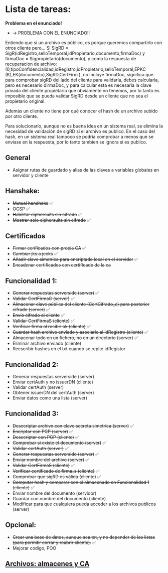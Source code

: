 # Lista de tareas:

__Problema en el enunciado!__
* -> PROBLEMA CON EL ENUNCIADO!!
							 
Entiendo que si un archivo es público, es porque queremos compartirlo con
otros cliente pero... 
Si SigRD = SigR(idRegistro,selloTemporal,idPropietario,documento,firmaDoc) 
y firmaDoc = Sigpropietario(documento), y como la respuesta de recuperacion 
de archivo: (0,tipoConfidencialidad,idRegistro,idPropietario,selloTemporal,EPKC
(K),EK(documento),SigRD,CertFirm ), no incluye firmaDoc, significa que para
comprobar sigRD del lado del cliente para validarla, debes calcularla, pero
es necesario dirmaDoc, y para calcular esta es necesaria la clave privada del
cliente propietario que obviamente no tenemos, por lo tanto es imposible que
se pueda validar SigRD desde un cliente que no sea el propietario original.
							  
Además un cliente no tiene por qué conocer el hash de un archivo subido por
otro cliente.
							  
Para solucionarlo, aunque no es buena idea en un sistema real, se elimina la
necesidad de validación de sigRD si el archivo es publico. En el caso del
hash, en un sistema real tampoco se podría comprobar a menos que se enviase
en la respuesta, por lo tanto tambien se ignora si es publico.

## General
* Asignar rutas de guardado y alias de las claves a variables globales en servidor y cliente

## Hanshake:
* ~~Mutual handhake~~  :white_check_mark:
* ~~OCSP~~ :white_check_mark:
* ~~Habilitar ciphersuits sin cifrado~~ :white_check_mark:
* ~~Mostrar solo ciphersuits sin cifrado~~ :white_check_mark:

## Certificados
* ~~Firmar cerificados con propia CA~~ :white_check_mark:
* ~~Cambiar jks a jceks~~  :white_check_mark:
* ~~Añadir clave simetrica para encriptado local en el servidor~~ :white_check_mark:
* ~~Encadenar certificados con certificado de la ca~~

## Funcionalidad 1:
* ~~Generar respuestas serverside (server)~~ :white_check_mark:
* ~~Validar CertFirmaC (server)~~ :white_check_mark:
* ~~Almacenar clave pública del cliente (CertCifrado_c) para posterior cifrado (server)~~ :white_check_mark:
* ~~Envío cifrado al cliente~~ :white_check_mark:
* ~~Validar CertFirmaS (cliente)~~ :white_check_mark:
* ~~Verificar firma al recibir ok (cliente)~~ :white_check_mark:
* ~~Guardar hash archivo enviado y asociarlo al idRegistro (cliente)~~ :white_check_mark:
* ~~Almacenar todo en un fichero, no en un directorio (server)~~ :white_check_mark:
* Eliminar archivo enviado (cliente)
* Reescribir hashes en el txt cuando se repite idRegistor

## Funcionalidad 2:
* Generar respuestas serverside (server)
* Enviar certAuth y no issuerDN (cliente)
* Validar certAuth (server)
* Obtener issuerDN del certAuth (server)
* Enviar datos como una lista (server)


## Funcionalidad 3:
* ~~Desecriptar archivo con clave secreta simetrica (server)~~  :white_check_mark:
* ~~Encriptar con PGP (server)~~  :white_check_mark:
* ~~Desecriptar con PGP (cliente)~~ :white_check_mark:
* ~~Comprobar si existe el documento (server)~~ :white_check_mark:
* ~~Validar certAuth (server)~~ :white_check_mark:
* ~~Generar respuestas serverside (server)~~ :white_check_mark:
* ~~Enviar nombre del archivo (server)~~ :white_check_mark:
* ~~Validar CertFirmaS (cliente)~~ :white_check_mark:
* ~~Verificar certificado de firma_s (cliente)~~ :white_check_mark:
* ~~Comprobar que sigRD es válida (cliente)~~ :white_check_mark:
* ~~Computar hash y comparar con el almacenado en Funcionalidad 1 (cliente)~~ :white_check_mark:
* Enviar nombre del documento (servidor)
* Guardar con nombre del documento (cliente)
* Modificar para que cualquiera pueda acceder a los archivos publicos (server)


## Opcional:
* ~~Crear una base de datos, aunque sea txt, y no depender de las listas (para permitir cerrar y reabrir cliente).~~ :white_check_mark:
* Mejorar codigo, POO

## [Archivos: almacenes y CA](https://drive.google.com/drive/folders/1lCv0Sylmk9a1QR4UhN9tw8FaoDe6kHwd?usp=sharing)

